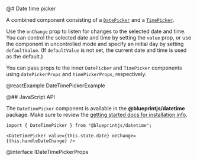 @# Date time picker

A combined component consisting of a [`DatePicker`](#datetime/datepicker)
and a [`TimePicker`](#datetime/timepicker).

Use the `onChange` prop to listen for changes to the selected date and time. You can control the
selected date and time by setting the `value` prop, or use the component in uncontrolled
mode and specify an initial day by setting `defaultValue`. (If `defaultValue` is not set,
the current date and time is used as the default.)

You can pass props to the inner `DatePicker` and `TimePicker` components using
`datePickerProps` and `timePickerProps`, respectively.

@reactExample DateTimePickerExample

@## JavaScript API

The `DateTimePicker` component is available in the __@blueprintjs/datetime__ package.
Make sure to review the [getting started docs for installation info](#blueprint/getting-started).

```tsx
import { DateTimePicker } from "@blueprintjs/datetime";

<DateTimePicker value={this.state.date} onChange={this.handleDateChange} />
```

@interface IDateTimePickerProps
